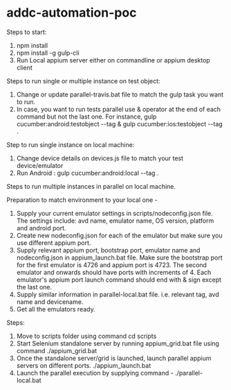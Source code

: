 # addc-automation-poc

Steps to start:
1. npm install
2. npm install -g gulp-cli
3. Run Local appium server either on commandline or appium desktop client 

Steps to run single or multiple instance on test object:
1. Change or update parallel-travis.bat file to match the gulp task you want to run. 
2. In case, you want to run tests parallel use & operator at the end of each command but not the last one. For instance, gulp cucumber:android:testobject --tag <tagname> & gulp cucumber:ios:testobject --tag <tagname>.

Step to run single instance on local machine:
1. Change device details on devices.js file to match your test device/emulator
2. Run Android : gulp cucumber:android:local --tag <tagname>. 

Steps to run multiple instances in parallel on local machine.

Preparation to match environment to your local one - 
1. Supply your current emulator settings in scripts/nodeconfig.json file. The settings include: avd name, emulator name, OS version, platform and android port.
2. Create new nodeconfig.json for each of the emulator but make sure you use different appium port.
3. Supply relevant appium port, bootstrap port, emulator name and nodeconfig.json in appium_launch.bat file. Make sure the bootstrap port for the first emulator is 4726 and appium port is 4723. The second emulator and onwards should have ports with increments of 4. Each emulator's appium port launch command should end with & sign except the last one.
4. Supply similar information in parallel-local.bat file. i.e. relevant tag, avd name and devicename.
5. Get all the emulators ready.

Steps:
1. Move to scripts folder using command cd scripts
2. Start Selenium standalone server by running appium_grid.bat file using command ./appium_grid.bat
3. Once the standalone server/grid is launched, launch parallel appium servers on different ports. ./appium_launch.bat
4. Launch the parallel execution by supplying command - ./parallel-local.bat



